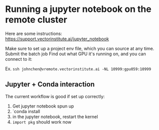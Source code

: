 # Running a jupyter notebook on the remote cluster

Here are some instructions: https://support.vectorinstitute.ai/jupyter_notebook 

Make sure to set up a project env file, which you can source at any time.
Submit the batch job
Find out what GPU it's running on, and you can connect to it:

Ex. `ssh johnchen@vremote.vectorinstitute.ai -NL 10999:gpu059:10999`


## Jupyter + Conda interaction

The current workflow is good if set up correctly:
1. Get jupyter notebook spun up
2. `conda install <pkg>
3. in the jupyter notebook, restart the kernel
4. `import pkg` should work now
